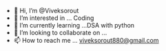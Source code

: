- 👋 Hi, I’m @Viveksorout
- 👀 I’m interested in ... Coding
- 🌱 I’m currently learning ...DSA with python
- 💞️ I’m looking to collaborate on ...
- 📫 How to reach me ...
viveksorout880@gmail.com
<!---
Viveksorout/Viveksorout is a ✨ special ✨ repository because its `README.md` (this file) appears on your GitHub profile.
You can click the Preview link to take a look at your changes.
--->

